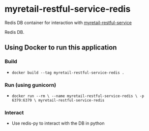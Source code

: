 # myretail-restful-service-redis
Redis DB container for interaction with [myretail-restful-service](https://github.com/sladebaumann/myRetail-RESTful-service)

Redis DB.

## Using Docker to run this application

### Build
  - `docker build --tag myretail-restful-service-redis .`

### Run (using gunicorn)
  - `docker run --rm \
    --name myretail-restful-service-redis \
    -p 6379:6379 \
    myretail-restful-service-redis`

### Interact
  - Use redis-py to interact with the DB in python